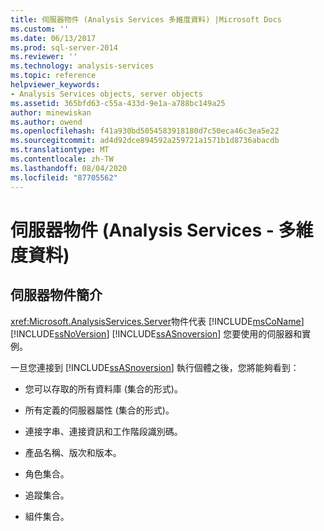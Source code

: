 ```yaml
---
title: 伺服器物件 (Analysis Services 多維度資料) |Microsoft Docs
ms.custom: ''
ms.date: 06/13/2017
ms.prod: sql-server-2014
ms.reviewer: ''
ms.technology: analysis-services
ms.topic: reference
helpviewer_keywords:
- Analysis Services objects, server objects
ms.assetid: 365bfd63-c55a-433d-9e1a-a788bc149a25
author: minewiskan
ms.author: owend
ms.openlocfilehash: f41a930bd5054583918180d7c50eca46c3ea5e22
ms.sourcegitcommit: ad4d92dce894592a259721a1571b1d8736abacdb
ms.translationtype: MT
ms.contentlocale: zh-TW
ms.lasthandoff: 08/04/2020
ms.locfileid: "87705562"
---
```

# <a name="server-objects-analysis-services---multidimensional-data"></a>伺服器物件 (Analysis Services - 多維度資料)
    
## <a name="introducing-server-objects"></a>伺服器物件簡介  
 <xref:Microsoft.AnalysisServices.Server>物件代表 [!INCLUDE[msCoName](../../../includes/msconame-md.md)] [!INCLUDE[ssNoVersion](../../../includes/ssnoversion-md.md)] [!INCLUDE[ssASnoversion](../../../includes/ssasnoversion-md.md)] 您要使用的伺服器和實例。  
  
 一旦您連接到 [!INCLUDE[ssASnoversion](../../../includes/ssasnoversion-md.md)] 執行個體之後，您將能夠看到：  
  
-   您可以存取的所有資料庫 (集合的形式)。  
  
-   所有定義的伺服器屬性 (集合的形式)。  
  
-   連接字串、連接資訊和工作階段識別碼。  
  
-   產品名稱、版次和版本。  
  
-   角色集合。  
  
-   追蹤集合。  
  
-   組件集合。  
  
  
